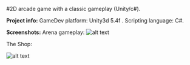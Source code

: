 #2D arcade game with a classic gameplay (Unity/c#).

**Project info:**
GameDev platform: Unity3d 5.4f .
Scripting language: C#.

**Screenshots:**
Arena gameplay:
![alt text](https://cloud.githubusercontent.com/assets/10260469/21293776/7f537e20-c536-11e6-80bf-aa5b86270abe.JPG)

The Shop:

![alt text](https://cloud.githubusercontent.com/assets/10260469/21293780/a449c2fc-c536-11e6-94c6-c846cf6adfb0.JPG)
